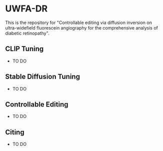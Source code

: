 # UWFA-DR

This is the repository for "Controllable editing via diffusion inversion on ultra-widefield fluorescein angiography for the comprehensive analysis of diabetic retinopathy".

## CLIP Tuning
- TO DO

## Stable Diffusion Tuning
- TO DO

## Controllable Editing
- TO DO

## Citing
- TO DO
